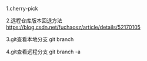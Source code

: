 1.cherry-pick

2.远程仓库版本回退方法 https://blog.csdn.net/fuchaosz/article/details/52170105

3.git查看本地分支 git branch

4.git查看远程分支 git branch -a 

